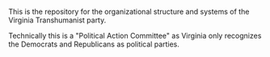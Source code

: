 This is the repository for the organizational structure and systems of the Virginia Transhumanist party.

Technically this is a "Political Action Committee" as Virginia only recognizes the Democrats and Republicans as political parties.
